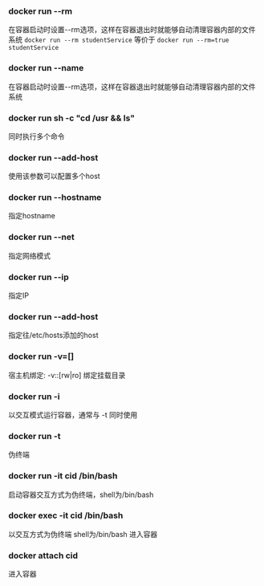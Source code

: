 ### docker run --rm
在容器启动时设置--rm选项，这样在容器退出时就能够自动清理容器内部的文件系统
`docker run --rm studentService` 等价于 `docker run --rm=true studentService`

### docker run --name
在容器启动时设置--rm选项，这样在容器退出时就能够自动清理容器内部的文件系统

### docker run sh -c "cd /usr && ls"
同时执行多个命令

### docker run --add-host 
使用该参数可以配置多个host

### docker run --hostname 
指定hostname

### docker run --net 
指定网络模式

### docker run --ip
指定IP

### docker run --add-host 
指定往/etc/hosts添加的host

### docker run -v=[]
宿主机绑定: -v<host>:<container>:[rw|ro]
绑定挂载目录

### docker run -i 
以交互模式运行容器，通常与 -t 同时使用

### docker run -t 
伪终端

### docker run -it cid /bin/bash
启动容器交互方式为伪终端，shell为/bin/bash

### docker exec -it cid /bin/bash
以交互方式为伪终端 shell为/bin/bash 进入容器

### docker attach cid
进入容器